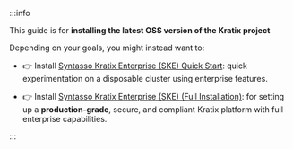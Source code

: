 :::info

This guide is for **installing the latest OSS version of the Kratix project**

Depending on your goals, you might instead want to:

- 👉 Install [Syntasso Kratix Enterprise (SKE) Quick Start](/ske/installing-ske/preconfigured-install):
quick experimentation on a disposable cluster using enterprise features.

- 👉 Install [Syntasso Kratix Enterprise (SKE) (Full
Installation)](/ske/installing-ske/intro): for setting up a
**production-grade**, secure, and compliant Kratix platform with full enterprise
capabilities.

:::
